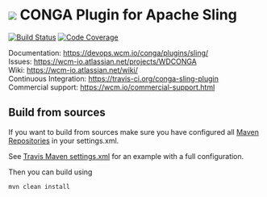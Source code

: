 <img src="https://wcm.io/images/favicon-16@2x.png"/> CONGA Plugin for Apache Sling
======
[![Build Status](https://travis-ci.org/wcm-io-devops/conga-sling-plugin.png?branch=develop)](https://travis-ci.org/wcm-io-devops/conga-sling-plugin)
[![Code Coverage](https://codecov.io/gh/wcm-io-devops/conga-sling-plugin/branch/develop/graph/badge.svg)](https://codecov.io/gh/wcm-io-devops/conga-sling-plugin)

Documentation: https://devops.wcm.io/conga/plugins/sling/<br/>
Issues: https://wcm-io.atlassian.net/projects/WDCONGA<br/>
Wiki: https://wcm-io.atlassian.net/wiki/<br/>
Continuous Integration: https://travis-ci.org/conga-sling-plugin<br/>
Commercial support: https://wcm.io/commercial-support.html


## Build from sources

If you want to build from sources make sure you have configured all [Maven Repositories](https://devops.wcm.io/maven.html) in your settings.xml.

See [Travis Maven settings.xml](https://github.com/conga-sling-plugin/blob/master/.travis.maven-settings.xml) for an example with a full configuration.

Then you can build using

```
mvn clean install
```
